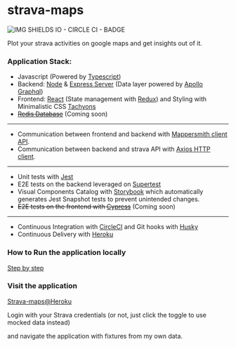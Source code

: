 # strava-maps

![IMG SHIELDS IO - CIRCLE CI - BADGE](https://img.shields.io/circleci/build/github/marcelotokarnia/strava-maps/master?style=plastic&token=28616685180a7b8823786c1e00e0f2fae8ee4172)

Plot your strava activities on google maps and get insights out of it.

### Application Stack:

- Javascript (Powered by [Typescript](https://www.typescriptlang.org/))
- Backend: [Node](https://nodejs.org/en/) & [Express Server](https://expressjs.com/) (Data layer powered by [Apollo Graphql](https://www.apollographql.com/))
- Frontend: [React](https://reactjs.org/) (State management with [Redux](https://redux.js.org/)) and Styling with Minimalistic CSS [Tachyons](https://tachyons.io/)
- ~~[Redis Database](https://redis.io/)~~ (Coming soon)

---

- Communication between frontend and backend with [Mappersmith client API](https://github.com/tulios/mappersmith).
- Communication between backend and strava API with [Axios HTTP client](https://github.com/axios/axios).

---

- Unit tests with [Jest](https://jestjs.io/)
- E2E tests on the backend leveraged on [Supertest](https://github.com/visionmedia/supertest)
- Visual Components Catalog with [Storybook](https://storybook.js.org/) which automatically generates Jest Snapshot tests to prevent unintended changes.
- ~~E2E tests on the frontend with [Cypress](https://www.cypress.io/)~~ (Coming soon)

---

- Continuous Integration with [CircleCI](https://circleci.com/) and Git hooks with [Husky](https://github.com/typicode/husky)
- Continuous Delivery with [Heroku](https://www.heroku.com/)

### How to Run the application locally

[Step by step](docs/localEnvironment.md)

### Visit the application

[Strava-maps@Heroku](https://strava-maps.herokuapp.com/)

Login with your Strava credentials (or not, just click the toggle to use mocked data instead)

and navigate the application with fixtures from my own data.
